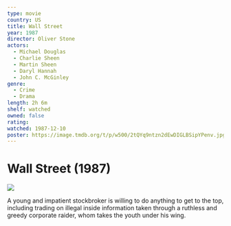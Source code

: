 ```yaml
---
type: movie
country: US
title: Wall Street
year: 1987
director: Oliver Stone
actors:
  - Michael Douglas
  - Charlie Sheen
  - Martin Sheen
  - Daryl Hannah
  - John C. McGinley
genre:
  - Crime
  - Drama
length: 2h 6m
shelf: watched
owned: false
rating:
watched: 1987-12-10
poster: https://image.tmdb.org/t/p/w500/2tQYq9ntzn2dEwDIGLBSipYPenv.jpg
---
```


# Wall Street (1987)

![](https://image.tmdb.org/t/p/w500/2tQYq9ntzn2dEwDIGLBSipYPenv.jpg)

A young and impatient stockbroker is willing to do anything to get to the top, including trading on illegal inside information taken through a ruthless and greedy corporate raider, whom takes the youth under his wing.
